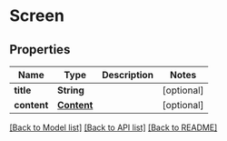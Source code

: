 # Screen

## Properties
Name | Type | Description | Notes
------------ | ------------- | ------------- | -------------
**title** | **String** |  | [optional] 
**content** | [**Content**](Content.md) |  | [optional] 

[[Back to Model list]](../README.md#documentation-for-models) [[Back to API list]](../README.md#documentation-for-api-endpoints) [[Back to README]](../README.md)



